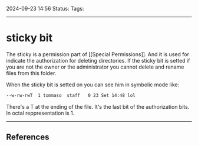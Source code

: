 2024-09-23 14:56
Status:
Tags:
___
# sticky bit

The sticky is a permission part of [[Special Permissions]].
And it is used for indicate the authorization for deleting directories.
If the sticky bit is setted if you are not the owner or the administrator you cannot delete and rename files from this folder.

When the sticky bit is setted on you can see him in symbolic mode like:

```bash
--w-rw-rwT  1 tommaso  staff   0 23 Set 14:48 lol
```
There's a T at the ending of the file.
It's the last bit of the authorization bits.
In octal reppresentation is 1.
___
## References
